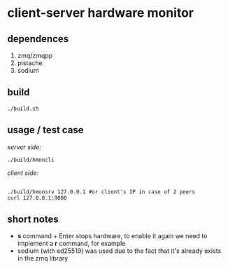 # client-server hardware monitor

## dependences

1. zmq/zmqpp 
2. pistache
3. sodium

## build

```shell
./build.sh
```

## usage / test case

*server side:*
```shell
./build/hmoncli
```

*client side:*
```shell

./build/hmonsrv 127.0.0.1 #or client's IP in case of 2 peers
curl 127.0.0.1:9080 
```

## short notes

- **s** command + Enter stops hardware, to enable it again we need to implement a **r** command, for example
- sodium (with ed25519) was used due to the fact that it's already exists in the zmq library
